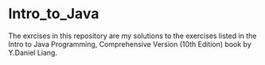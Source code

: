# Intro_to_Java
The exrcises in this repository are my solutions to the exercises listed in the Intro to Java Programming, Comprehensive Version (10th Edition) book by Y.Daniel Liang.  
